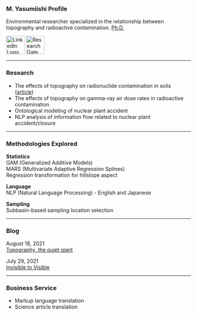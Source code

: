 ### M. Yasumiishi Profile

Environmental researcher specialized in the relationship between topography and radioactive contamination. <a href="https://www.proquest.com/docview/2555622959/B4FF111B6DEC4388PQ/3" target=_blank>Ph.D.</a>

<a href="https://www.linkedin.com/in/misay/" target="_blank"><img src="https://restingrock.com/img/linkedin-icon-2.svg" alt="LinkedIn Logo" width="50" height="50"/></a>
<a href="https://www.researchgate.net/profile/Misa-Yasumiishi" target="_blank"><img src="https://restingrock.com/img/researchgate_icon_130843.png" alt="ResearchGate" width="50" height="50"/></a>

---

### Research

- The effects of topography on radionuclide contamination in soils (<a href="https://esurf.copernicus.org/articles/9/861/2021/" target="_blank">article</a>)
- The effects of topography on gamma-ray air dose rates in radioactive contamination
- Ontological modeling of nuclear plant accident
- NLP analysis of information flow related to nuclear plant accident/closure

---

### Methodologies Explored

**Statistics**<br />
GAM (Generalized Additive Models)<br />
MARS (Multivariate Adaptive Regression Splines)<br />
Regression transformation for hillslope aspect<br />

**Language**<br />
NLP (Natural Language Processing) - English and Japanese<br />

**Sampling**<br />
Subbasin-based sampling location selection

---

### Blog

August 18, 2021<br />
<a href="https://www.linkedin.com/feed/update/urn:li:activity:6833944453737263104/" target="_blank">Topography, the quiet giant</a>
                                                                                      
July 29, 2021<br />
<a href="https://www.linkedin.com/pulse/invisible-visible-misa-yasumiishi/" target="_blank">Invisible to Visible</a>

---

### Business Service

- Markup language translation
- Science article translation
